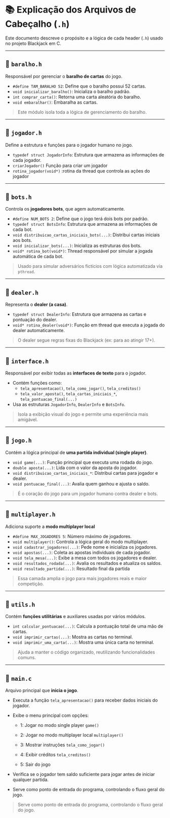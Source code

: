 
# 📚 Explicação dos Arquivos de Cabeçalho (`.h`)

Este documento descreve o propósito e a lógica de cada header (`.h`) usado no projeto Blackjack em C.

---

## 🔹 `baralho.h`
Responsável por gerenciar o **baralho de cartas** do jogo.

- `#define TAM_BARALHO 52`: Define que o baralho possui 52 cartas.
- `void inicializar_baralho()`: Inicializa o baralho padrão.
- `int comprar_carta()`: Retorna uma carta aleatória do baralho.
- `void embaralhar()`: Embaralha as cartas.

> Este módulo isola toda a lógica de gerenciamento do baralho.

---
## 🔹 `jogador.h`
Define a estrutura e funções para o jogador humano no jogo.

- `typedef struct JogadorInfo`: Estrutura que armazena as informações de cada jogador.
- `criarJogador()` Função para criar um jogador
- `rotina_jogador(void*)` :rotina da thread que controla as ações do jogador

--- 

## 🔹 `bots.h`
Controla os **jogadores bots**, que agem automaticamente.

- `#define NUM_BOTS 2`: Define que o jogo terá dois bots por padrão.
- `typedef struct BotsInfo`: Estrutura que armazena as informações de cada bot.
- `void distribuicao_cartas_iniciais_bots(...)`: Distribui cartas iniciais aos bots.
- `void inicializar_bots(...)`: Inicializa as estruturas dos bots.
- `void* rotina_bot(void*)`: Thread responsável por simular a jogada automática de cada bot.

> Usado para simular adversários fictícios com lógica automatizada via `pthread`.

---

## 🔹 `dealer.h`
Representa o **dealer (a casa)**.

- `typedef struct DealerInfo`: Estrutura que armazena as cartas e pontuação do dealer.
- `void* rotina_dealer(void*)`: Função em thread que executa a jogada do dealer automaticamente.

> O dealer segue regras fixas do Blackjack (ex: para ao atingir 17+).

---

## 🔹 `interface.h`
Responsável por exibir todas as **interfaces de texto** para o jogador.

- Contém funções como:
  - `tela_apresentacao()`, `tela_como_jogar()`, `tela_creditos()`
  - `tela_valor_aposta()`, `tela_cartas_iniciais_*`, `tela_pontuacao_final(...)`
- Usa as estruturas `JogadorInfo`, `DealerInfo` e `BotsInfo`.

> Isola a exibição visual do jogo e permite uma experiência mais amigável.

---

## 🔹 `jogo.h`
Contém a lógica principal de **uma partida individual (single player)**.

- `void game(...)`: Função principal que executa uma rodada do jogo.
- `double aposta(...)`: Lida com o valor da aposta do jogador.
- `void distribuicao_cartas_iniciais_*`: Distribui cartas para jogador e dealer.
- `void pontuacao_final(...)`: Avalia quem ganhou e ajusta o saldo.

> É o coração do jogo para um jogador humano contra dealer e bots.

---

## 🔹 `multiplayer.h`
Adiciona suporte a **modo multiplayer local**

- `#define MAX_JOGADORES 5`: Número máximo de jogadores.
- `void multiplayer()`: Controla a lógica geral do modo multiplayer.
- `void cadastrar_jogadores(...)`: Pede nome e inicializa os jogadores.
- `void apostas(...)`: Coleta as apostas individuais de cada jogador.
- `void tela_mesa(...)`: Exibe a mesa com todos os jogadores e dealer.
- `void resultados_rodada(...)`: Avalia os resultados e atualiza os saldos.
- `void resultado_partida(...)`: Resultado final da partida

> Essa camada amplia o jogo para mais jogadores reais e maior competição.

---

## 🔹 `utils.h`
Contém **funções utilitárias** e auxiliares usadas por vários módulos.

- `int calcular_pontuacao(...)`: Calcula a pontuação total de uma mão de cartas.
- `void imprimir_cartas(...)`: Mostra as cartas no terminal.
- `void imprimir_uma_carta(...)`: Mostra uma única carta no terminal.

> Ajuda a manter o código organizado, reutilizando funcionalidades comuns.

---

## 🔹 `main.c`
Arquivo principal que **inicia o jogo**.

- Executa a função `tela_apresentacao()` para receber dados iniciais do jogador.
- Exibe o menu principal com opções:

  - 1: Jogar no modo single player `game()`

  - 2: Jogar no modo multiplayer local `multiplayer()`

  - 3: Mostrar instruções `tela_como_jogar()`

  - 4: Exibir créditos `tela_creditos()`

  - 5: Sair do jogo

- Verifica se o jogador tem saldo suficiente para jogar antes de iniciar qualquer partida.

- Serve como ponto de entrada do programa, controlando o fluxo geral do jogo.

> Serve como ponto de entrada do programa, controlando o fluxo geral do jogo.
